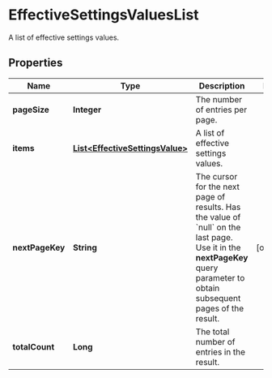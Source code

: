 

# EffectiveSettingsValuesList

A list of effective settings values.

## Properties

| Name | Type | Description | Notes |
|------------ | ------------- | ------------- | -------------|
|**pageSize** | **Integer** | The number of entries per page. |  |
|**items** | [**List&lt;EffectiveSettingsValue&gt;**](EffectiveSettingsValue.md) | A list of effective settings values. |  |
|**nextPageKey** | **String** | The cursor for the next page of results. Has the value of &#x60;null&#x60; on the last page.   Use it in the **nextPageKey** query parameter to obtain subsequent pages of the result. |  [optional] |
|**totalCount** | **Long** | The total number of entries in the result. |  |



